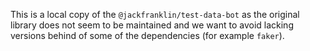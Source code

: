 This is a local copy of the `@jackfranklin/test-data-bot` as the original library does not seem to be maintained and we want to avoid lacking versions behind of some of the dependencies (for example `faker`).

